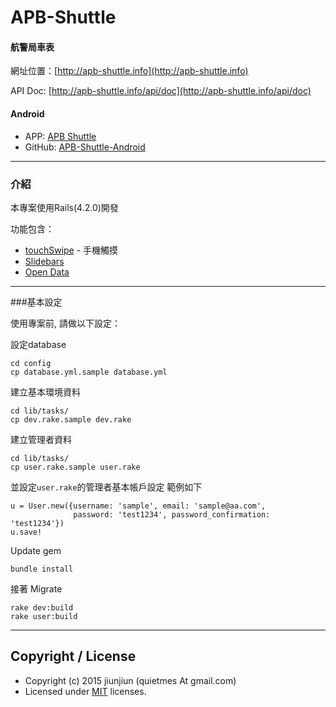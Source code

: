 # APB-Shuttle
#### 航警局車表
網址位置：[http://apb-shuttle.info](http://apb-shuttle.info)

API Doc: [http://apb-shuttle.info/api/doc](http://apb-shuttle.info/api/doc)

#### Android
* APP: [APB Shuttle](https://play.google.com/store/apps/details?id=tw.jiunjiun.apb.shuttle)
* GitHub: [APB-Shuttle-Android](https://github.com/jiunjiun/APB-Shuttle-Android)

---
### 介紹

本專案使用Rails(4.2.0)開發

功能包含：

* [touchSwipe](http://labs.rampinteractive.co.uk/touchSwipe/demos/) - 手機觸摸
* [Slidebars](http://plugins.adchsm.me/slidebars/)
* [Open Data](http://apb.jiunjiun.me/api/doc])


---
###基本設定

使用專案前, 請做以下設定：

設定database

```
cd config
cp database.yml.sample database.yml
```

建立基本環境資料

```
cd lib/tasks/
cp dev.rake.sample dev.rake
```

建立管理者資料

```
cd lib/tasks/
cp user.rake.sample user.rake
```
並設定`user.rake`的管理者基本帳戶設定 範例如下

```
u = User.new({username: 'sample', email: 'sample@aa.com',
              password: 'test1234', password_confirmation: 'test1234'})
u.save!
```
Update gem

```
bundle install
```
接著 Migrate

```
rake dev:build
rake user:build
```

---


## Copyright / License
* Copyright (c) 2015 jiunjiun (quietmes At gmail.com)
* Licensed under [MIT](https://github.com/jiunjiun/apb-shuttle/blob/master/LICENSE) licenses.
